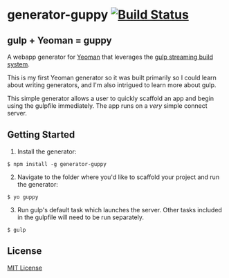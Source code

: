 # generator-guppy [![Build Status](https://secure.travis-ci.org/chrisjordanme/generator-guppy.png?branch=master)](https://travis-ci.org/chrisjordanme/generator-guppy)

## gulp + Yeoman = guppy

A webapp generator for [Yeoman](http://yeoman.io) that leverages the [gulp streaming build system](http://gulpjs.com/).

This is my first Yeoman generator so it was built primarily so I could learn about writing generators, and I'm also intrigued to learn more about gulp.  

This simple generator allows a user to quickly scaffold an app and begin using the gulpfile immediately. The app runs on a *very* simple connect server. 

## Getting Started

1. Install the generator:

  ```
  $ npm install -g generator-guppy
  ```

2. Navigate to the folder where you'd like to scaffold your project and run the generator:

  ```
  $ yo guppy
  ```

3. Run gulp's default task which launches the server. Other tasks included in the gulpfile will need to be run separately.

  ```
  $ gulp
  ```

## License

[MIT License](http://en.wikipedia.org/wiki/MIT_License)
